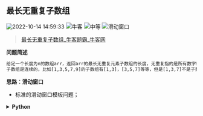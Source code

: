 ## 最长无重复子数组
<!--START_SECTION:badge-->

![2022-10-14 14:59:33](https://img.shields.io/static/v1?label=last%20modify&message=2022-10-14%2014%3A59%3A33&color=yellowgreen&style=flat-square)
![牛客](https://img.shields.io/static/v1?label=source&message=%E7%89%9B%E5%AE%A2&color=green&style=flat-square)
![中等](https://img.shields.io/static/v1?label=level&message=%E4%B8%AD%E7%AD%89&color=yellow&style=flat-square)
![滑动窗口](https://img.shields.io/static/v1?label=tags&message=%E6%BB%91%E5%8A%A8%E7%AA%97%E5%8F%A3&color=orange&style=flat-square)

<!--END_SECTION:badge-->
<!--info
tags: [滑动窗口]
source: 牛客
level: 中等
number: '0041'
name: 最长无重复子数组
companies: []
-->

> [最长无重复子数组_牛客题霸_牛客网](https://www.nowcoder.com/practice/b56799ebfd684fb394bd315e89324fb4)

<summary><b>问题简述</b></summary>

```txt
给定一个长度为n的数组arr，返回arr的最长无重复元素子数组的长度，无重复指的是所有数字都不相同。
子数组是连续的，比如[1,3,5,7,9]的子数组有[1,3]，[3,5,7]等等，但是[1,3,7]不是子数组
```

<!-- 
<details><summary><b>详细描述</b></summary>

```txt
```

</details>
-->


<!-- <div align="center"><img src="../../../_assets/xxx.png" height="300" /></div> -->

<summary><b>思路：滑动窗口</b></summary>

- 标准的滑动窗口模板问题；

<details><summary><b>Python</b></summary>

```python
class Solution:
    def maxLength(self , arr: List[int]) -> int:
        if not arr: return 0
        
        N = len(arr)
        l, r = 0, 0  # [l, r] 滑动窗口闭区间
        
        ret = 1
        book = set()
        while r < N:
            # 当不满足条件时，循环移动左边界直到再次满足
            while arr[r] in book:  # 注意这里判断的是 arr[r]
                book.remove(arr[l])  # 这里移除的是 arr[l]
                l += 1
            
            ret = max(ret, r - l + 1)  # 更新结果
            book.add(arr[r])
            r += 1
        
        return ret
```

</details>

